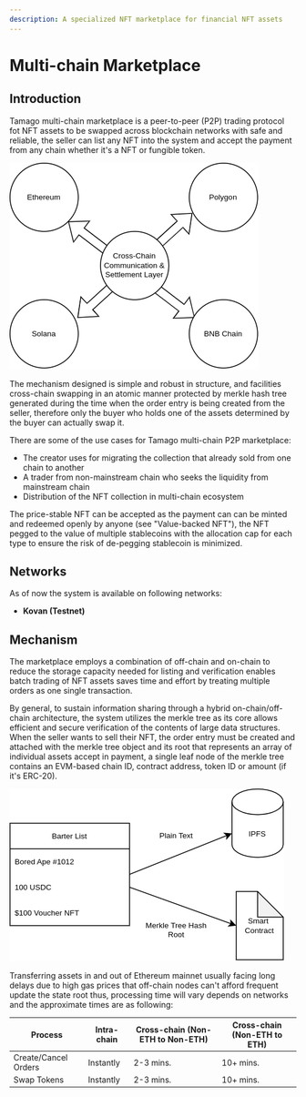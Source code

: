 ```yaml
---
description: A specialized NFT marketplace for financial NFT assets
---
```


# Multi-chain Marketplace

## Introduction

Tamago multi-chain marketplace is a peer-to-peer (P2P) trading protocol fot NFT assets to be swapped across blockchain networks with safe and reliable, the seller can list any NFT into the system and accept the payment from any chain whether it's a NFT or fungible token.&#x20;



![High-level overview of multi-chain marketplace](<.gitbook/assets/Untitled Diagram.drawio (15).png>)

The mechanism designed is simple and robust in structure, and facilities cross-chain swapping in an atomic manner protected by merkle hash tree generated during the time when the order entry is being created from the seller, therefore only the buyer who holds one of the assets determined by the buyer can actually swap it.

There are some of the use cases for Tamago multi-chain P2P marketplace:

* The creator uses for migrating the collection that already sold from one chain to another
* A trader from non-mainstream chain who seeks the liquidity from mainstream chain
* Distribution of the NFT collection in multi-chain ecosystem

The price-stable NFT can be accepted as the payment can can be minted and redeemed openly by anyone (see "Value-backed NFT"), the NFT pegged to the value of multiple stablecoins with the allocation cap for each type to ensure the risk of de-pegging stablecoin is minimized.

## Networks

As of now the system is available on following networks:

* **Kovan (Testnet)**

## Mechanism

The marketplace employs a combination of off-chain and on-chain to reduce the storage capacity needed for listing and verification enables batch trading of NFT assets saves time and effort by treating multiple orders as one single transaction.&#x20;

By general, to sustain information sharing through a hybrid on-chain/off-chain architecture, the system utilizes the merkle tree as its core allows efficient and secure verification of the contents of large data structures. When the seller wants to sell their NFT, the order entry must be created and attached with the merkle tree object and its root that represents an array of individual assets accept in payment, a single leaf node of the merkle tree contains an EVM-based chain ID, contract address, token ID or amount (if it's ERC-20).

![Each entry contains a barter list, the plain list will be uploaded to IPFS for potential buyers to view and the hash will be attached to the smart contract ](<.gitbook/assets/Untitled Diagram.drawio (12) (1).png>)

Transferring assets in and out of Ethereum mainnet usually facing long delays due to high gas prices that off-chain nodes can't afford frequent update the state root thus, processing time will vary depends on networks and the approximate times are as following:&#x20;

| Process              | Intra-chain | Cross-chain (Non-ETH to Non-ETH) | Cross-chain (Non-ETH to ETH) |
| -------------------- | ----------- | -------------------------------- | ---------------------------- |
| Create/Cancel Orders | Instantly   | 2-3 mins.                        | 10+ mins.                    |
| Swap Tokens          | Instantly   | 2-3 mins.                        | 10+ mins.                    |

